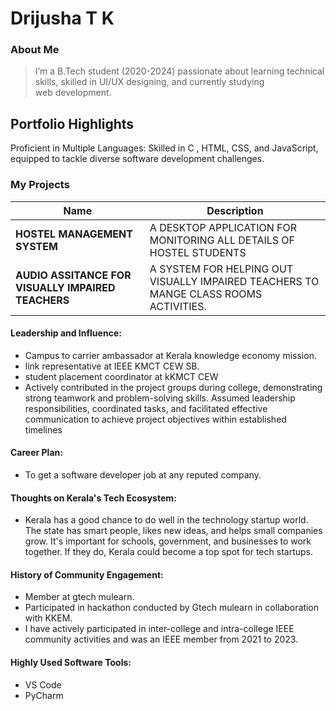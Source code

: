 # Drijusha T K

### About Me

> I’m a B.Tech student (2020-2024) passionate about learning technical skills, skilled in UI/UX designing, and currently studying web development.


## Portfolio Highlights

Proficient in Multiple Languages: Skilled in C , HTML, CSS, and JavaScript, equipped to tackle diverse software development challenges.

### My Projects

| Name                | Description                                                               | 
|---------------------|---------------------------------------------------------------------------|
| **HOSTEL MANAGEMENT SYSTEM**  | A DESKTOP APPLICATION FOR MONITORING ALL DETAILS OF HOSTEL STUDENTS|
| **AUDIO ASSITANCE FOR VISUALLY IMPAIRED TEACHERS**  | A SYSTEM FOR HELPING OUT VISUALLY IMPAIRED TEACHERS TO MANGE CLASS ROOMS ACTIVITIES.                                              | 


#### Leadership and Influence:

- Campus to carrier ambassador at Kerala knowledge economy mission.
- link representative at IEEE KMCT CEW SB.
- student placement coordinator at kKMCT CEW
- Actively contributed in the project groups during college, demonstrating strong teamwork and problem-solving skills. Assumed leadership responsibilities, coordinated tasks, and facilitated effective communication to achieve project objectives within established timelines

#### Career Plan:

- To get a software developer job at any reputed company.

#### Thoughts on Kerala's Tech Ecosystem:

- Kerala has a good chance to do well in the technology startup world. The state has smart people, likes new ideas, and helps small companies grow. It's important for schools, government, and businesses to work together. If they do, Kerala could become a top spot for tech startups.


#### History of Community Engagement:

- Member at gtech mulearn.
- Participated in hackathon conducted by Gtech mulearn in collaboration with KKEM.
- I have actively participated in inter-college and intra-college IEEE community activities and was an IEEE member from 2021 to 2023.
  
#### Highly Used Software Tools:

- VS Code
- PyCharm
